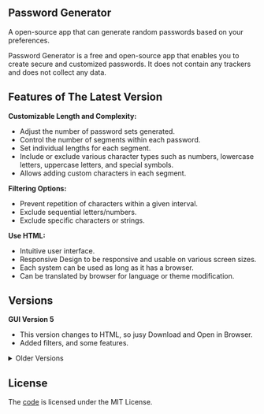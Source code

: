 ## Password Generator
A open-source app that can generate random passwords based on your preferences.

Password Generator is a free and open-source app that enables you to create secure and customized passwords. It does not contain any trackers and does not collect any data.

## Features of The Latest Version

**Customizable Length and Complexity:**
- Adjust the number of password sets generated.
- Control the number of segments within each password.
- Set individual lengths for each segment.
- Include or exclude various character types such as numbers, lowercase letters, uppercase letters, and special symbols.
- Allows adding custom characters in each segment.

**Filtering Options:**
- Prevent repetition of characters within a given interval.
- Exclude sequential letters/numbers.
- Exclude specific characters or strings.

**Use HTML:**
- Intuitive user interface.
- Responsive Design to be responsive and usable on various screen sizes.
- Each system can be used as long as it has a browser.
- Can be translated by browser for language or theme modification.

## Versions

**GUI Version 5**
- This version changes to HTML, so jusy Download and Open in Browser.
- Added filters, and some features.

<details>
<summary>Older Versions</summary>

**GUI Version 4**
- It's just the UI of Version 4 for Python.

**Version 4**
- This command line version for Python introduces the ability to structure passwords with multiple subsections. Customize the length and character inclusion of each subsection to create highly personalized passwords.

**GUI Version 3**
- It's just the UI of Version 2 for Python.

**Version 2**
- This version is a command line password generator for Python or C++ with basic functionality. You can generate passwords based on your preferences for numbers, lowercase letters, uppercase letters and special characters.
- Only the uploaded Python version is in GitHub.

**Version 1**
- A `.xlsm` file with limited customized passwords, just open it with Excel 2007+.
- Not uploaded to GitHub.

</details>

## License

The [code](https://github.com/oniyukai/Password-Generator) is licensed under the MIT License.
